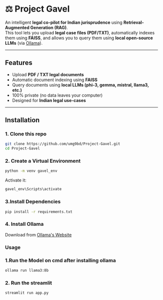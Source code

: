 # ⚖️ Project Gavel  
An intelligent **legal co-pilot for Indian jurisprudence** using **Retrieval-Augmented Generation (RAG)**.  
This tool lets you upload **legal case files (PDF/TXT)**, automatically indexes them using **FAISS**, and allows you to query them using **local open-source LLMs** (via [Ollama](https://ollama.com/)).  


---

##  Features  
-  Upload **PDF / TXT legal documents**  
-  Automatic document indexing using **FAISS**  
-  Query documents using **local LLMs (phi-3, gemma, mistral, llama3, etc.)**  
-  100% private (no data leaves your computer)  
-  Designed for **Indian legal use-cases**  

---

## Installation  

### 1. Clone this repo  
```bash
git clone https://github.com/umg9bd/Project-Gavel.git
cd Project-Gavel
```
 ### 2. Create a Virtual Environment
 ```bash
python -m venv gavel_env
```
Activate it:
```bash
gavel_env\Scripts\activate
```
### 3.Install Dependencies
```bash
pip install -r requirements.txt
```

### 4. Install Ollama
Download from [Ollama's Website](https://ollama.com/download)



###  Usage
### 1.Run the Model on cmd after installing ollama
```bash
ollama run llama3:8b
```


### 2. Run the streamlit
```bash
streamlit run app.py
```
